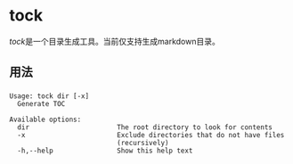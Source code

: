 # tock

*tock*是一个目录生成工具。当前仅支持生成markdown目录。

## 用法

### 

```
Usage: tock dir [-x]
  Generate TOC

Available options:
  dir                      The root directory to look for contents
  -x                       Exclude directories that do not have files
                           (recursively)
  -h,--help                Show this help text
```
